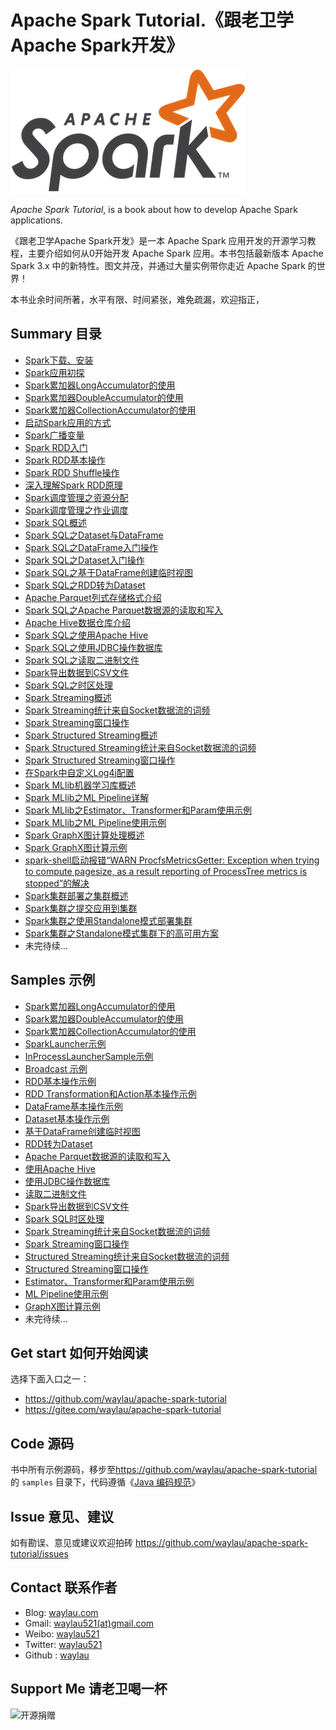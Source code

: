 # Apache Spark Tutorial.《跟老卫学Apache Spark开发》

![](images/spark-logo-trademark.png)

*Apache Spark Tutorial*, is a book about how to develop Apache Spark applications.



《跟老卫学Apache Spark开发》是一本 Apache Spark 应用开发的开源学习教程，主要介绍如何从0开始开发 Apache Spark 应用。本书包括最新版本 Apache Spark 3.x 中的新特性。图文并茂，并通过大量实例带你走近 Apache Spark 的世界！

本书业余时间所著，水平有限、时间紧张，难免疏漏，欢迎指正，

## Summary 目录

* [Spark下载、安装](https://developer.huawei.com/consumer/cn/forum/topic/0202568822299090741?fid=23)
* [Spark应用初探](https://developer.huawei.com/consumer/cn/forum/topic/0201568823403320732?fid=23)
* [Spark累加器LongAccumulator的使用](https://developer.huawei.com/consumer/cn/forum/topic/0202622461925310080?fid=23)
* [Spark累加器DoubleAccumulator的使用](https://developer.huawei.com/consumer/cn/forum/topic/0202622590853530085?fid=23)
* [Spark累加器CollectionAccumulator的使用](https://developer.huawei.com/consumer/cn/forum/topic/0202622591182960086?fid=23)
* [启动Spark应用的方式](https://developer.huawei.com/consumer/cn/forum/topic/0202623507783170122?fid=23)
* [Spark广播变量](https://developer.huawei.com/consumer/cn/forum/topic/0202624224916630149?fid=23)
* [Spark RDD入门](https://developer.huawei.com/consumer/cn/forum/topic/0201624386890690172?fid=23)
* [Spark RDD基本操作](https://developer.huawei.com/consumer/cn/forum/topic/0201627152644060234?fid=23)
* [Spark RDD Shuffle操作](https://developer.huawei.com/consumer/cn/forum/topic/0202627152820110215?fid=23)
* [深入理解Spark RDD原理](https://developer.huawei.com/consumer/cn/forum/topic/0202628556358740265?fid=23)
* [Spark调度管理之资源分配](https://developer.huawei.com/consumer/cn/forum/topic/0202629577348060308?fid=23)
* [Spark调度管理之作业调度](https://developer.huawei.com/consumer/cn/forum/topic/0201629622395410333?fid=23)
* [Spark SQL概述](https://developer.huawei.com/consumer/cn/forum/topic/0202630480491580330?fid=23)
* [Spark SQL之Dataset与DataFrame](https://developer.huawei.com/consumer/cn/forum/topic/0202630480727520331?fid=23)
* [Spark SQL之DataFrame入门操作](https://developer.huawei.com/consumer/cn/forum/topic/0201633012983700432?fid=23)
* [Spark SQL之Dataset入门操作](https://developer.huawei.com/consumer/cn/forum/topic/0201633040938970437?fid=23)
* [Spark SQL之基于DataFrame创建临时视图](https://developer.huawei.com/consumer/cn/forum/topic/0202633194774890394?fid=23)
* [Spark SQL之RDD转为Dataset](https://developer.huawei.com/consumer/cn/forum/topic/0201633208926640450?fid=23)
* [Apache Parquet列式存储格式介绍](https://waylau.com/about-apache-parquet/)
* [Spark SQL之Apache Parquet数据源的读取和写入](https://developer.huawei.com/consumer/cn/forum/topic/0202634018676920418?fid=23)
* [Apache Hive数据仓库介绍](https://developer.huawei.com/consumer/cn/forum/topic/0201634752549850505?fid=23)
* [Spark SQL之使用Apache Hive](https://developer.huawei.com/consumer/cn/forum/topic/0202635471716910045?fid=23)
* [Spark SQL之使用JDBC操作数据库](https://developer.huawei.com/consumer/cn/forum/topic/0202635607847820058?fid=23)
* [Spark SQL之读取二进制文件](https://developer.huawei.com/consumer/cn/forum/topic/0202635626764400066?fid=23)
* [Spark导出数据到CSV文件](https://developer.huawei.com/consumer/cn/forum/topic/0202620883150950010?fid=23)
* [Spark SQL之时区处理](https://developer.huawei.com/consumer/cn/forum/topic/0202665874275260083?fid=23)
* [Spark Streaming概述](https://developer.huawei.com/consumer/cn/forum/topic/0202636427881730132?fid=23)
* [Spark Streaming统计来自Socket数据流的词频](https://developer.huawei.com/consumer/cn/forum/topic/0201639135765210068?fid=23)
* [Spark Streaming窗口操作](https://developer.huawei.com/consumer/cn/forum/topic/0202639686793340267?fid=23)
* [Spark Structured Streaming概述](https://developer.huawei.com/consumer/cn/forum/topic/0202639990757790283?fid=23)
* [Spark Structured Streaming统计来自Socket数据流的词频](https://developer.huawei.com/consumer/cn/forum/topic/0201640617749310121?fid=23)
* [Spark Structured Streaming窗口操作](https://developer.huawei.com/consumer/cn/forum/topic/0201647684921030332?fid=23)
* [在Spark中自定义Log4j配置](https://developer.huawei.com/consumer/cn/forum/topic/0201647777007740340?fid=23)
* [Spark MLlib机器学习库概述](https://developer.huawei.com/consumer/cn/forum/topic/0201648414415760370?fid=23)
* [Spark MLlib之ML Pipeline详解](https://developer.huawei.com/consumer/cn/forum/topic/0202652669139340720?fid=23)
* [Spark MLlib之Estimator、Transformer和Param使用示例](https://developer.huawei.com/consumer/cn/forum/topic/0201648630447880382?fid=23)
* [Spark MLlib之ML Pipeline使用示例](https://developer.huawei.com/consumer/cn/forum/topic/0202648630694530630?fid=23)
* [Spark GraphX图计算处理概述](https://developer.huawei.com/consumer/cn/forum/topic/0202652669536950721?fid=23)
* [Spark GraphX图计算示例](https://developer.huawei.com/consumer/cn/forum/topic/0201652741940200499?fid=23)
* [spark-shell启动报错“WARN ProcfsMetricsGetter: Exception when trying to compute pagesize, as a result reporting of ProcessTree metrics is stopped”的解决](https://developer.huawei.com/consumer/cn/forum/topic/0204726396055740595?fid=23)
* [Spark集群部署之集群概述](https://developer.huawei.com/consumer/cn/forum/topic/0203729942975270557?fid=23)
* [Spark集群之提交应用到集群](https://developer.huawei.com/consumer/cn/forum/topic/0203729943247780558?fid=23)
* [Spark集群之使用Standalone模式部署集群](https://developer.huawei.com/consumer/cn/forum/topic/0204730620151950827?fid=23)
* [Spark集群之Standalone模式集群下的高可用方案](https://developer.huawei.com/consumer/cn/forum/topic/0204730620408550828?fid=23)
* 未完待续...


## Samples 示例



* [Spark累加器LongAccumulator的使用](samples/spark-java-samples/src/main/java/com/waylau/spark/java/samples/util/LongAccumulatorSample.java)
* [Spark累加器DoubleAccumulator的使用](samples/spark-java-samples/src/main/java/com/waylau/spark/java/samples/util/DoubleAccumulatorSample.java)
* [Spark累加器CollectionAccumulator的使用](samples/spark-java-samples/src/main/java/com/waylau/spark/java/samples/util/CollectionAccumulatorSample.java)
* [SparkLauncher示例](samples/spark-java-samples/src/main/java/com/waylau/spark/java/samples/launcher/SparkLauncherSample.java)
* [InProcessLauncherSample示例](samples/spark-java-samples/src/main/java/com/waylau/spark/java/samples/launcher/InProcessLauncher.java)
* [Broadcast 示例](samples/spark-java-samples/src/main/java/com/waylau/spark/java/samples/broadcast/BroadcastSample.java)
* [RDD基本操作示例](samples/spark-java-samples/src/main/java/com/waylau/spark/java/samples/rdd/JavaRddBasicSample.java)
* [RDD Transformation和Action基本操作示例](samples/spark-java-samples/src/main/java/com/waylau/spark/java/samples/rdd/JavaRddBasicOperationSample.java)
* [DataFrame基本操作示例](samples/spark-java-samples/src/main/java/com/waylau/spark/java/samples/sql/DataFrameBasicExample.java)
* [Dataset基本操作示例](samples/spark-java-samples/src/main/java/com/waylau/spark/java/samples/sql/DatasetBasicExample.java)
* [基于DataFrame创建临时视图](samples/spark-java-samples/src/main/java/com/waylau/spark/java/samples/sql/DataFrameTempViewExample.java)
* [RDD转为Dataset](samples/spark-java-samples/src/main/java/com/waylau/spark/java/samples/sql/DatasetSchemaExample.java)
* [Apache Parquet数据源的读取和写入](samples/spark-java-samples/src/main/java/com/waylau/spark/java/samples/sql/DataSourceParquetExample.java)
* [使用Apache Hive](samples/spark-java-samples/src/main/java/com/waylau/spark/java/samples/sql/DataSourceHiveExample.java)
* [使用JDBC操作数据库](samples/spark-java-samples/src/main/java/com/waylau/spark/java/samples/sql/DataSourceJDBCExample.java)
* [读取二进制文件](samples/spark-java-samples/src/main/java/com/waylau/spark/java/samples/sql/DataSourceBinaryFile.java)
* [Spark导出数据到CSV文件](samples/spark-java-samples/src/main/java/com/waylau/spark/java/samples/sql/WriteCVSExample.java)
* [Spark SQL时区处理](samples/spark-java-samples/src/main/java/com/waylau/spark/java/samples/sql/TimeZoneExample.java)
* [Spark Streaming统计来自Socket数据流的词频](samples/spark-java-samples/src/main/java/com/waylau/spark/java/samples/streaming/SparkStreamingSocketSample.java)
* [Spark Streaming窗口操作](samples/spark-java-samples/src/main/java/com/waylau/spark/java/samples/streaming/SparkStreamingWimdowSample.java)
* [Structured Streaming统计来自Socket数据流的词频](samples/spark-java-samples/src/main/java/com/waylau/spark/java/samples/sql/streaming/StructuredStreamingSocketSample.java)
* [Structured Streaming窗口操作](samples/spark-java-samples/src/main/java/com/waylau/spark/java/samples/sql/streaming/StructuredStreamingWindowSample.java)
* [Estimator、Transformer和Param使用示例](samples/spark-java-samples/src/main/java/com/waylau/spark/java/samples/ml/EstimatorTransformerParamExample.java)
* [ML Pipeline使用示例](samples/spark-java-samples/src/main/java/com/waylau/spark/java/samples/ml/PipelineExample.java)
* [GraphX图计算示例](samples/spark-java-samples/src/main/java/com/waylau/spark/java/samples/rdd/JavaRddGraphXSample.java)
* 未完待续...





## Get start 如何开始阅读

选择下面入口之一：

* <https://github.com/waylau/apache-spark-tutorial>
* <https://gitee.com/waylau/apache-spark-tutorial>


## Code 源码

书中所有示例源码，移步至<https://github.com/waylau/apache-spark-tutorial>的 `samples` 目录下，代码遵循《[Java 编码规范](<http://waylau.com/java-code-conventions>)》

## Issue 意见、建议

如有勘误、意见或建议欢迎拍砖 <https://github.com/waylau/apache-spark-tutorial/issues>

## Contact 联系作者

* Blog: [waylau.com](http://waylau.com)
* Gmail: [waylau521(at)gmail.com](mailto:waylau521@gmail.com)
* Weibo: [waylau521](http://weibo.com/waylau521)
* Twitter: [waylau521](https://twitter.com/waylau521)
* Github : [waylau](https://github.com/waylau)


## Support Me 请老卫喝一杯

![开源捐赠](https://waylau.com/images/showmethemoney-sm.jpg)
